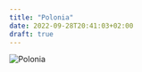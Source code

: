 ```yaml
---
title: "Polonia"
date: 2022-09-28T20:41:03+02:00
draft: true
---
```


![Polonia](https://lh3.googleusercontent.com/NFJttlWzXtms5EQHoFrLZnxXLvkIQAChNNWUaLVMOm4QNNEgZTPLbS_6NIUvDbxIGg)